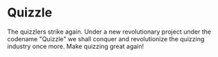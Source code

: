 # Quizzle
The quizzlers strike again. Under a new revolutionary project under the codename "Quizzle" we shall conquer and revolutionize the quizzing industry once more. Make quizzing great again!
